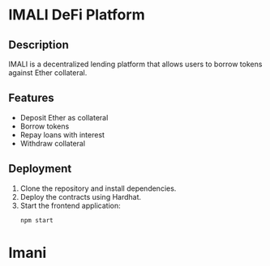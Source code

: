 # IMALI DeFi Platform

## Description
IMALI is a decentralized lending platform that allows users to borrow tokens against Ether collateral.

## Features
- Deposit Ether as collateral
- Borrow tokens
- Repay loans with interest
- Withdraw collateral

## Deployment
1. Clone the repository and install dependencies.
2. Deploy the contracts using Hardhat.
3. Start the frontend application:
   ```bash
   npm start
# Imani
